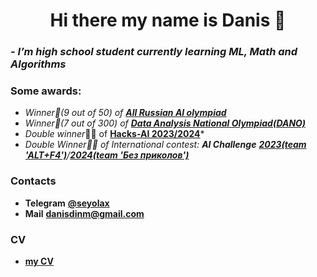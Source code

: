 <h1 align=center> Hi there my name is Danis 👋

### *- I’m high school student currently learning **ML**, **Math** and **Algorithms***

### Some awards:
- *Winner🥉(9 out of 50) of [**All Russian AI olympiad**](https://ai.edu.gov.ru/)*
- *Winner🥇(7 out of 300) of [**Data Analysis National Olympiad(DANO)**]([https://ai.edu.gov.ru/](https://dano.hse.ru/))*
- *Double winner*🥇🥈 of [**Hacks-AI 2023/2024**](https://hacks-ai.ru/)*
- *Double Winner🥈🥈 of International contest: **AI Challenge** [**2023(team 'ALT+F4')**](https://aiijc.com/ru/results2023)/[**2024(team 'Без приколов')**](https://aiijc.com/ru/results2024)*
<!-- - *Winner🥈 of All-Russian [**National Technology Olimpiad in Big Data and Machine Learning**](https://ntcontest.ru/tracks/nto-school/proekt-po-iskusstvennomu-intellektu/bolshie-dannye-i-mashinnoe-obuchenie/)*
- *Winner🥇 of [**VK-Cloud&HSE hack**](https://cloud.vk.com/events/vk-hse-data-hack/)* -->

### Contacts
- **Telegram** [**@seyolax**](https://t.me/seyolax)
- **Mail** [**danisdinm@gmail.com**](mailto:danisdinm@gmail.com)
### CV
- [**my CV**](https://drive.google.com/file/d/1SrFPAg8IPSU6PzKJ0lr5iXzXcpNN4ZJf/view?usp=sharing)
